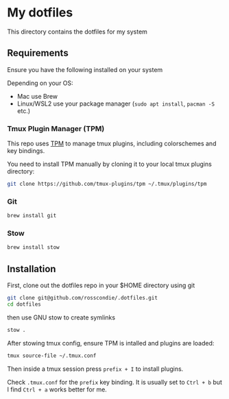 # My dotfiles

This directory contains the dotfiles for my system

## Requirements

Ensure you have the following installed on your system

Depending on your OS:

- Mac use Brew 
- Linux/WSL2 use your package manager (`sudo apt install`, `pacman -S` etc.)

### Tmux Plugin Manager (TPM)

This repo uses [TPM](https://github.com/tmux-plugins/tpm) to manage tmux plugins, including colorschemes and key bindings.

You need to install TPM manually by cloning it to your local tmux plugins directory:

```bash
git clone https://github.com/tmux-plugins/tpm ~/.tmux/plugins/tpm
```

### Git

```bash
brew install git
```

### Stow

```bash
brew install stow
```

## Installation

First, clone out the dotfiles repo in your $HOME directory using git

```bash
git clone git@github.com/rosscondie/.dotfiles.git
cd dotfiles
```

then use GNU stow to create symlinks

```bash
stow .
```

After stowing tmux config, ensure TPM is intalled and plugins are loaded:

```bash
tmux source-file ~/.tmux.conf
```

Then inside a tmux session press `prefix + I` to install plugins.

Check `.tmux.conf` for the `prefix` key binding. It is usually set to `Ctrl + b` but I find `Ctrl + a` works better for me.
